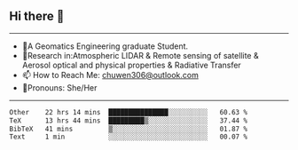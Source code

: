## Hi there 👋
---
- 🌱A Geomatics Engineering graduate Student.
- 🔭Research in:Atmospheric LIDAR & Remote sensing of satellite & Aerosol optical and physical properties & Radiative Transfer
- 📫 How to Reach Me: chuwen306@outlook.com
- 🍒Pronouns: She/Her
---

<!--START_SECTION:waka-->

```txt
Other    22 hrs 14 mins  ███████████████░░░░░░░░░░   60.63 %
TeX      13 hrs 44 mins  █████████▒░░░░░░░░░░░░░░░   37.44 %
BibTeX   41 mins         ▒░░░░░░░░░░░░░░░░░░░░░░░░   01.87 %
Text     1 min           ░░░░░░░░░░░░░░░░░░░░░░░░░   00.07 %
```

<!--END_SECTION:waka-->







